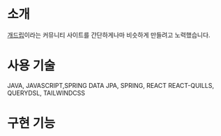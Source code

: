 # 소개
[개드립](https://www.dogdrip.net/)이라는 커뮤니티 사이트를 간단하게나마 비슷하게 만들려고 노력했습니다.

# 사용 기술
JAVA, JAVASCRIPT,SPRING DATA JPA, SPRING, REACT
REACT-QUILLS, QUERYDSL, TAILWINDCSS

# 구현 기능



